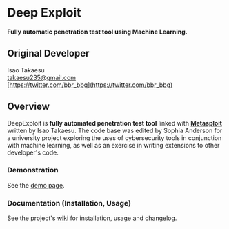 # Deep Exploit
**Fully automatic penetration test tool using Machine Learning.**  

## Original Developer
Isao Takaesu  
takaesu235@gmail.com  
[https://twitter.com/bbr_bbq](https://twitter.com/bbr_bbq)

## Overview
DeepExploit is **fully automated penetration test tool** linked with **[Metasploit](https://www.metasploit.com/)** written by Isao Takaesu.
The code base was edited by Sophia Anderson for a university project exploring the uses of cybersecurity tools in conjunction with machine learning, as well as an exercise in writing extensions to other developer's code. 

### Demonstration
See the [demo page](https://github.com/13o-bbr-bbq/machine_learning_security/wiki/Demo).  

### Documentation (Installation, Usage)
See the project's [wiki](https://github.com/13o-bbr-bbq/machine_learning_security/wiki) for installation, usage and changelog. 
